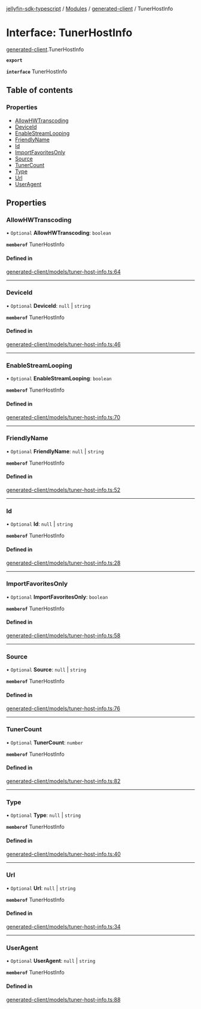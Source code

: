 [jellyfin-sdk-typescript](../README.md) / [Modules](../modules.md) / [generated-client](../modules/generated_client.md) / TunerHostInfo

# Interface: TunerHostInfo

[generated-client](../modules/generated_client.md).TunerHostInfo

**`export`**

**`interface`** TunerHostInfo

## Table of contents

### Properties

- [AllowHWTranscoding](generated_client.TunerHostInfo.md#allowhwtranscoding)
- [DeviceId](generated_client.TunerHostInfo.md#deviceid)
- [EnableStreamLooping](generated_client.TunerHostInfo.md#enablestreamlooping)
- [FriendlyName](generated_client.TunerHostInfo.md#friendlyname)
- [Id](generated_client.TunerHostInfo.md#id)
- [ImportFavoritesOnly](generated_client.TunerHostInfo.md#importfavoritesonly)
- [Source](generated_client.TunerHostInfo.md#source)
- [TunerCount](generated_client.TunerHostInfo.md#tunercount)
- [Type](generated_client.TunerHostInfo.md#type)
- [Url](generated_client.TunerHostInfo.md#url)
- [UserAgent](generated_client.TunerHostInfo.md#useragent)

## Properties

### AllowHWTranscoding

• `Optional` **AllowHWTranscoding**: `boolean`

**`memberof`** TunerHostInfo

#### Defined in

[generated-client/models/tuner-host-info.ts:64](https://github.com/thornbill/jellyfin-sdk-typescript/blob/350a9a5/src/generated-client/models/tuner-host-info.ts#L64)

___

### DeviceId

• `Optional` **DeviceId**: ``null`` \| `string`

**`memberof`** TunerHostInfo

#### Defined in

[generated-client/models/tuner-host-info.ts:46](https://github.com/thornbill/jellyfin-sdk-typescript/blob/350a9a5/src/generated-client/models/tuner-host-info.ts#L46)

___

### EnableStreamLooping

• `Optional` **EnableStreamLooping**: `boolean`

**`memberof`** TunerHostInfo

#### Defined in

[generated-client/models/tuner-host-info.ts:70](https://github.com/thornbill/jellyfin-sdk-typescript/blob/350a9a5/src/generated-client/models/tuner-host-info.ts#L70)

___

### FriendlyName

• `Optional` **FriendlyName**: ``null`` \| `string`

**`memberof`** TunerHostInfo

#### Defined in

[generated-client/models/tuner-host-info.ts:52](https://github.com/thornbill/jellyfin-sdk-typescript/blob/350a9a5/src/generated-client/models/tuner-host-info.ts#L52)

___

### Id

• `Optional` **Id**: ``null`` \| `string`

**`memberof`** TunerHostInfo

#### Defined in

[generated-client/models/tuner-host-info.ts:28](https://github.com/thornbill/jellyfin-sdk-typescript/blob/350a9a5/src/generated-client/models/tuner-host-info.ts#L28)

___

### ImportFavoritesOnly

• `Optional` **ImportFavoritesOnly**: `boolean`

**`memberof`** TunerHostInfo

#### Defined in

[generated-client/models/tuner-host-info.ts:58](https://github.com/thornbill/jellyfin-sdk-typescript/blob/350a9a5/src/generated-client/models/tuner-host-info.ts#L58)

___

### Source

• `Optional` **Source**: ``null`` \| `string`

**`memberof`** TunerHostInfo

#### Defined in

[generated-client/models/tuner-host-info.ts:76](https://github.com/thornbill/jellyfin-sdk-typescript/blob/350a9a5/src/generated-client/models/tuner-host-info.ts#L76)

___

### TunerCount

• `Optional` **TunerCount**: `number`

**`memberof`** TunerHostInfo

#### Defined in

[generated-client/models/tuner-host-info.ts:82](https://github.com/thornbill/jellyfin-sdk-typescript/blob/350a9a5/src/generated-client/models/tuner-host-info.ts#L82)

___

### Type

• `Optional` **Type**: ``null`` \| `string`

**`memberof`** TunerHostInfo

#### Defined in

[generated-client/models/tuner-host-info.ts:40](https://github.com/thornbill/jellyfin-sdk-typescript/blob/350a9a5/src/generated-client/models/tuner-host-info.ts#L40)

___

### Url

• `Optional` **Url**: ``null`` \| `string`

**`memberof`** TunerHostInfo

#### Defined in

[generated-client/models/tuner-host-info.ts:34](https://github.com/thornbill/jellyfin-sdk-typescript/blob/350a9a5/src/generated-client/models/tuner-host-info.ts#L34)

___

### UserAgent

• `Optional` **UserAgent**: ``null`` \| `string`

**`memberof`** TunerHostInfo

#### Defined in

[generated-client/models/tuner-host-info.ts:88](https://github.com/thornbill/jellyfin-sdk-typescript/blob/350a9a5/src/generated-client/models/tuner-host-info.ts#L88)
